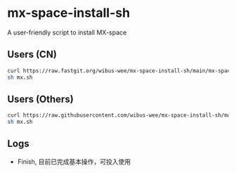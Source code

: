 # mx-space-install-sh

A user-friendly script to install MX-space

## Users (CN)

```bash
curl https://raw.fastgit.org/wibus-wee/mx-space-install-sh/main/mx-space-main.sh -o mx.sh
sh mx.sh
```

## Users (Others)

```bash
curl https://raw.githubusercontent.com/wibus-wee/mx-space-install-sh/main/mx-space-main.sh -o mx.sh
sh mx.sh
```

## Logs

- Finish, 目前已完成基本操作，可投入使用